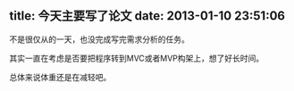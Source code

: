 title: 今天主要写了论文
date: 2013-01-10 23:51:06
---

不是很仅从的一天，也没完成写完需求分析的任务。

其实一直在考虑是否要把程序转到MVC或者MVP构架上，想了好长时间。

总体来说体重还是在减轻吧。